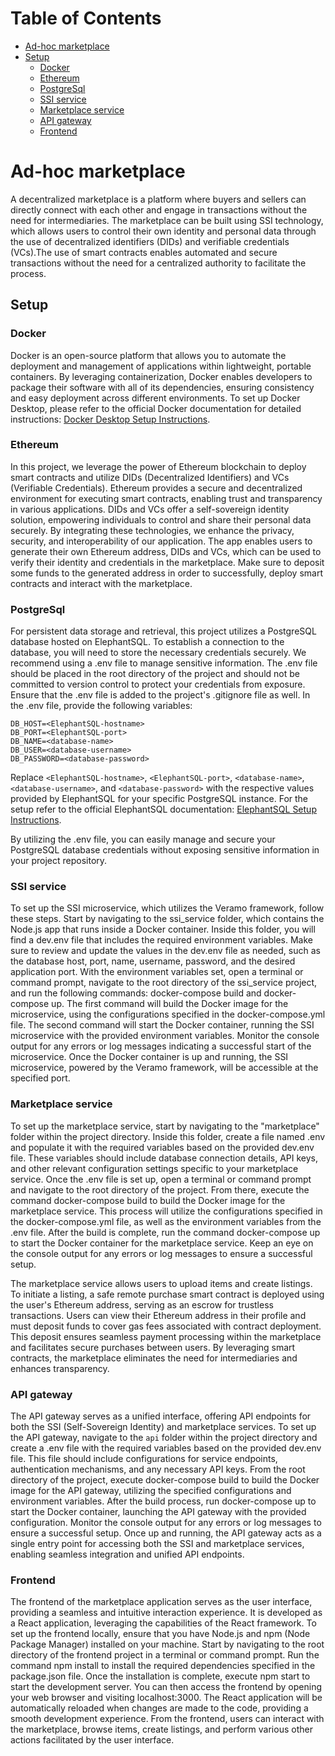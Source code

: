 # Table of Contents
- [Ad-hoc marketplace](#ad-hoc-marketplace)
- [Setup](#setup)
  - [Docker](#docker)
  - [Ethereum](#ethereum)
  - [PostgreSql](#postgresql)
  - [SSI service](#ssi-service)
  - [Marketplace service](#marketplace-service)
  - [API gateway](#api-gateway)
  - [Frontend](#frontend)

# Ad-hoc marketplace

A decentralized marketplace is a platform where buyers and sellers can directly connect with each other and engage in transactions without the need for intermediaries. The marketplace can be built using SSI technology, which allows users to control their own identity and personal data through the use of decentralized identifiers (DIDs) and verifiable credentials (VCs).The use of smart contracts enables automated and secure transactions without the need for a centralized authority to facilitate the process.

## Setup
### Docker
Docker is an open-source platform that allows you to automate the deployment and management of applications within lightweight, portable containers. By leveraging containerization, Docker enables developers to package their software with all of its dependencies, ensuring consistency and easy deployment across different environments. To set up Docker Desktop, please refer to the official Docker documentation for detailed instructions: [Docker Desktop Setup Instructions](https://docs.docker.com/desktop/).

### Ethereum
In this project, we leverage the power of Ethereum blockchain to deploy smart contracts and utilize DIDs (Decentralized Identifiers) and VCs (Verifiable Credentials). Ethereum provides a secure and decentralized environment for executing smart contracts, enabling trust and transparency in various applications. DIDs and VCs offer a self-sovereign identity solution, empowering individuals to control and share their personal data securely. By integrating these technologies, we enhance the privacy, security, and interoperability of our application. The app enables users to generate their own Ethereum address, DIDs and VCs, which can be used to verify their identity and credentials in the marketplace. Make sure to deposit some funds to the generated address in order to successfully, deploy smart contracts and interact with the marketplace.

### PostgreSql
For persistent data storage and retrieval, this project utilizes a PostgreSQL database hosted on ElephantSQL. To establish a connection to the database, you will need to store the necessary credentials securely. We recommend using a .env file to manage sensitive information. The .env file should be placed in the root directory of the project and should not be committed to version control to protect your credentials from exposure. Ensure that the .env file is added to the project's .gitignore file as well. In the .env file, provide the following variables:

```
DB_HOST=<ElephantSQL-hostname>
DB_PORT=<ElephantSQL-port>
DB_NAME=<database-name>
DB_USER=<database-username>
DB_PASSWORD=<database-password>
```
Replace `<ElephantSQL-hostname>`, `<ElephantSQL-port>`, `<database-name>`, `<database-username>`, and `<database-password>` with the respective values provided by ElephantSQL for your specific PostgreSQL instance. For the setup refer to the official ElephantSQL documentation: [ElephantSQL Setup Instructions](https://www.elephantsql.com/docs/).

By utilizing the .env file, you can easily manage and secure your PostgreSQL database credentials without exposing sensitive information in your project repository. 

### SSI service
To set up the SSI microservice, which utilizes the Veramo framework, follow these steps. Start by navigating to the ssi_service folder, which contains the Node.js app that runs inside a Docker container. Inside this folder, you will find a dev.env file that includes the required environment variables. Make sure to review and update the values in the dev.env file as needed, such as the database host, port, name, username, password, and the desired application port. With the environment variables set, open a terminal or command prompt, navigate to the root directory of the ssi_service project, and run the following commands: docker-compose build and docker-compose up. The first command will build the Docker image for the microservice, using the configurations specified in the docker-compose.yml file. The second command will start the Docker container, running the SSI microservice with the provided environment variables. Monitor the console output for any errors or log messages indicating a successful start of the microservice. Once the Docker container is up and running, the SSI microservice, powered by the Veramo framework, will be accessible at the specified port.

### Marketplace service
To set up the marketplace service, start by navigating to the "marketplace" folder within the project directory. Inside this folder, create a file named .env and populate it with the required variables based on the provided dev.env file. These variables should include database connection details, API keys, and other relevant configuration settings specific to your marketplace service. Once the .env file is set up, open a terminal or command prompt and navigate to the root directory of the project. From there, execute the command docker-compose build to build the Docker image for the marketplace service. This process will utilize the configurations specified in the docker-compose.yml file, as well as the environment variables from the .env file. After the build is complete, run the command docker-compose up to start the Docker container for the marketplace service. Keep an eye on the console output for any errors or log messages to ensure a successful setup.

The marketplace service allows users to upload items and create listings. To initiate a listing, a safe remote purchase smart contract is deployed using the user's Ethereum address, serving as an escrow for trustless transactions. Users can view their Ethereum address in their profile and must deposit funds to cover gas fees associated with contract deployment. This deposit ensures seamless payment processing within the marketplace and facilitates secure purchases between users. By leveraging smart contracts, the marketplace eliminates the need for intermediaries and enhances transparency.

### API gateway
The API gateway serves as a unified interface, offering API endpoints for both the SSI (Self-Sovereign Identity) and marketplace services. To set up the API gateway, navigate to the `api` folder within the project directory and create a .env file with the required variables based on the provided dev.env file. This file should include configurations for service endpoints, authentication mechanisms, and any necessary API keys. From the root directory of the project, execute docker-compose build to build the Docker image for the API gateway, utilizing the specified configurations and environment variables. After the build process, run docker-compose up to start the Docker container, launching the API gateway with the provided configuration. Monitor the console output for any errors or log messages to ensure a successful setup. Once up and running, the API gateway acts as a single entry point for accessing both the SSI and marketplace services, enabling seamless integration and unified API endpoints.

### Frontend
The frontend of the marketplace application serves as the user interface, providing a seamless and intuitive interaction experience. It is developed as a React application, leveraging the capabilities of the React framework. To set up the frontend locally, ensure that you have Node.js and npm (Node Package Manager) installed on your machine. Start by navigating to the root directory of the frontend project in a terminal or command prompt. Run the command npm install to install the required dependencies specified in the package.json file. Once the installation is complete, execute npm start to start the development server. You can then access the frontend by opening your web browser and visiting localhost:3000. The React application will be automatically reloaded when changes are made to the code, providing a smooth development experience. From the frontend, users can interact with the marketplace, browse items, create listings, and perform various other actions facilitated by the user interface.
